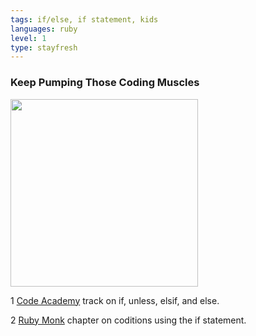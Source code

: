 ```yaml
---
tags: if/else, if statement, kids
languages: ruby
level: 1
type: stayfresh
---
```


### Keep Pumping Those Coding Muscles

<img src="https://after-school-assets.s3.amazonaws.com/practice.gif" width="300px" align="center">

1 [Code Academy](http://www.codecademy.com/glossary/ruby/if-unless-elsif-and-else) track on if, unless, elsif, and else.

2 [Ruby Monk](http://rubymonk.com/learning/books/1-ruby-primer/chapters/8-control-structures/lessons/41-conditions-using-the-if-statement) chapter on coditions using the if statement.
